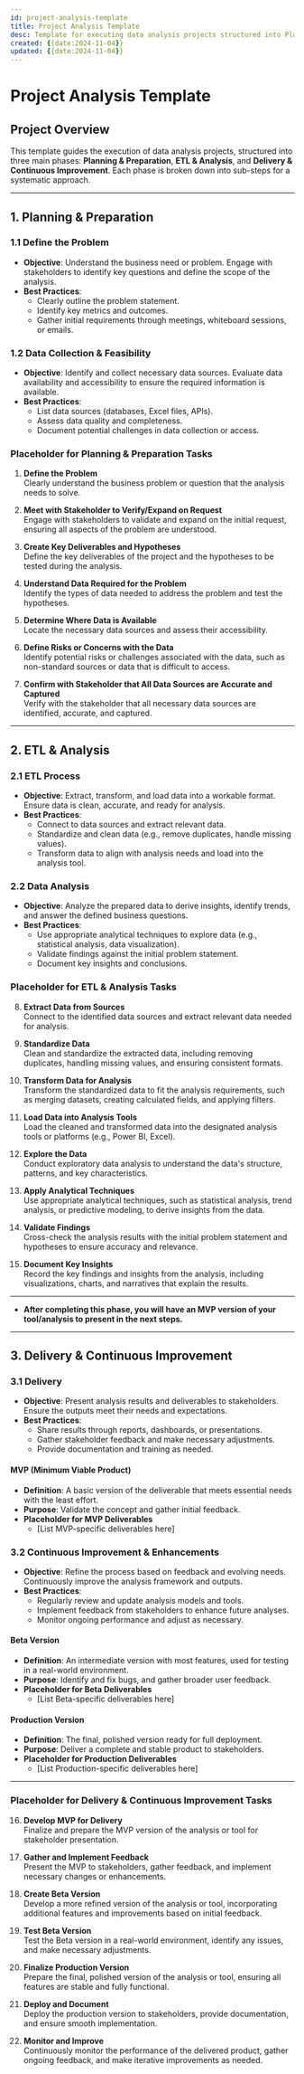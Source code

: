 ```yaml
---
id: project-analysis-template
title: Project Analysis Template
desc: Template for executing data analysis projects structured into Planning & Preparation, ETL & Analysis, and Delivery & Continuous Improvement phases.
created: {{date:2024-11-04}}
updated: {{date:2024-11-04}}
---
```


# **Project Analysis Template**

## **Project Overview**
This template guides the execution of data analysis projects, structured into three main phases: **Planning & Preparation**, **ETL & Analysis**, and **Delivery & Continuous Improvement**. Each phase is broken down into sub-steps for a systematic approach.

---

## **1. Planning & Preparation**

### **1.1 Define the Problem**
- **Objective**: Understand the business need or problem. Engage with stakeholders to identify key questions and define the scope of the analysis.
- **Best Practices**:
  - Clearly outline the problem statement.
  - Identify key metrics and outcomes.
  - Gather initial requirements through meetings, whiteboard sessions, or emails.

### **1.2 Data Collection & Feasibility**
- **Objective**: Identify and collect necessary data sources. Evaluate data availability and accessibility to ensure the required information is available.
- **Best Practices**:
  - List data sources (databases, Excel files, APIs).
  - Assess data quality and completeness.
  - Document potential challenges in data collection or access.

### **Placeholder for Planning & Preparation Tasks**
1. **Define the Problem**  
   Clearly understand the business problem or question that the analysis needs to solve.

2. **Meet with Stakeholder to Verify/Expand on Request**  
   Engage with stakeholders to validate and expand on the initial request, ensuring all aspects of the problem are understood.

3. **Create Key Deliverables and Hypotheses**  
   Define the key deliverables of the project and the hypotheses to be tested during the analysis.

4. **Understand Data Required for the Problem**  
   Identify the types of data needed to address the problem and test the hypotheses.

5. **Determine Where Data is Available**  
   Locate the necessary data sources and assess their accessibility.

6. **Define Risks or Concerns with the Data**  
   Identify potential risks or challenges associated with the data, such as non-standard sources or data that is difficult to access.

7. **Confirm with Stakeholder that All Data Sources are Accurate and Captured**  
   Verify with the stakeholder that all necessary data sources are identified, accurate, and captured.

---

## **2. ETL & Analysis**

### **2.1 ETL Process**
- **Objective**: Extract, transform, and load data into a workable format. Ensure data is clean, accurate, and ready for analysis.
- **Best Practices**:
  - Connect to data sources and extract relevant data.
  - Standardize and clean data (e.g., remove duplicates, handle missing values).
  - Transform data to align with analysis needs and load into the analysis tool.

### **2.2 Data Analysis**
- **Objective**: Analyze the prepared data to derive insights, identify trends, and answer the defined business questions.
- **Best Practices**:
  - Use appropriate analytical techniques to explore data (e.g., statistical analysis, data visualization).
  - Validate findings against the initial problem statement.
  - Document key insights and conclusions.

### **Placeholder for ETL & Analysis Tasks**
8. **Extract Data from Sources**  
   Connect to the identified data sources and extract relevant data needed for analysis.

9. **Standardize Data**  
   Clean and standardize the extracted data, including removing duplicates, handling missing values, and ensuring consistent formats.

10. **Transform Data for Analysis**  
    Transform the standardized data to fit the analysis requirements, such as merging datasets, creating calculated fields, and applying filters.

11. **Load Data into Analysis Tools**  
    Load the cleaned and transformed data into the designated analysis tools or platforms (e.g., Power BI, Excel).

12. **Explore the Data**  
    Conduct exploratory data analysis to understand the data's structure, patterns, and key characteristics.

13. **Apply Analytical Techniques**  
    Use appropriate analytical techniques, such as statistical analysis, trend analysis, or predictive modeling, to derive insights from the data.

14. **Validate Findings**  
    Cross-check the analysis results with the initial problem statement and hypotheses to ensure accuracy and relevance.

15. **Document Key Insights**  
    Record the key findings and insights from the analysis, including visualizations, charts, and narratives that explain the results.

---

- **After completing this phase, you will have an MVP version of your tool/analysis to present in the next steps.**

---

## **3. Delivery & Continuous Improvement**

### **3.1 Delivery**
- **Objective**: Present analysis results and deliverables to stakeholders. Ensure the outputs meet their needs and expectations.
- **Best Practices**:
  - Share results through reports, dashboards, or presentations.
  - Gather stakeholder feedback and make necessary adjustments.
  - Provide documentation and training as needed.

#### **MVP (Minimum Viable Product)**
- **Definition**: A basic version of the deliverable that meets essential needs with the least effort.
- **Purpose**: Validate the concept and gather initial feedback.
- **Placeholder for MVP Deliverables**
  - [List MVP-specific deliverables here]

### **3.2 Continuous Improvement & Enhancements**
- **Objective**: Refine the process based on feedback and evolving needs. Continuously improve the analysis framework and outputs.
- **Best Practices**:
  - Regularly review and update analysis models and tools.
  - Implement feedback from stakeholders to enhance future analyses.
  - Monitor ongoing performance and adjust as necessary.

#### **Beta Version**
- **Definition**: An intermediate version with most features, used for testing in a real-world environment.
- **Purpose**: Identify and fix bugs, and gather broader user feedback.
- **Placeholder for Beta Deliverables**
  - [List Beta-specific deliverables here]

#### **Production Version**
- **Definition**: The final, polished version ready for full deployment.
- **Purpose**: Deliver a complete and stable product to stakeholders.
- **Placeholder for Production Deliverables**
  - [List Production-specific deliverables here]

---

### **Placeholder for Delivery & Continuous Improvement Tasks**
16. **Develop MVP for Delivery**  
    Finalize and prepare the MVP version of the analysis or tool for stakeholder presentation.

17. **Gather and Implement Feedback**  
    Present the MVP to stakeholders, gather feedback, and implement necessary changes or enhancements.

18. **Create Beta Version**  
    Develop a more refined version of the analysis or tool, incorporating additional features and improvements based on initial feedback.

19. **Test Beta Version**  
    Test the Beta version in a real-world environment, identify any issues, and make necessary adjustments.

20. **Finalize Production Version**  
    Prepare the final, polished version of the analysis or tool, ensuring all features are stable and fully functional.

21. **Deploy and Document**  
    Deploy the production version to stakeholders, provide documentation, and ensure smooth implementation.

22. **Monitor and Improve**  
    Continuously monitor the performance of the delivered product, gather ongoing feedback, and make iterative improvements as needed.
